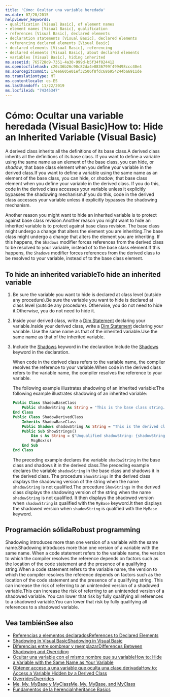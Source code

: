 ```yaml
---
title: 'Cómo: Ocultar una variable heredada'
ms.date: 07/20/2015
helpviewer_keywords:
- qualification [Visual Basic], of element names
- element names [Visual Basic], qualification
- references [Visual Basic], declared elements
- declaration statements [Visual Basic], declared elements
- referencing declared elements [Visual Basic]
- declared elements [Visual Basic], referencing
- declared elements [Visual Basic], about declared elements
- variables [Visual Basic], hiding inherited
ms.assetid: 765728d9-7351-4a30-999d-b5f34f024412
ms.openlocfilehash: c20c36b26c90c82da4e8836799f499498ccc40e4
ms.sourcegitcommit: 17ee6605e01ef32506f8fdc686954244ba6911de
ms.translationtype: MT
ms.contentlocale: es-ES
ms.lasthandoff: 11/22/2019
ms.locfileid: "74345347"
---
```

# <a name="how-to-hide-an-inherited-variable-visual-basic"></a><span data-ttu-id="464bd-102">Cómo: Ocultar una variable heredada (Visual Basic)</span><span class="sxs-lookup"><span data-stu-id="464bd-102">How to: Hide an Inherited Variable (Visual Basic)</span></span>

<span data-ttu-id="464bd-103">A derived class inherits all the definitions of its base class.</span><span class="sxs-lookup"><span data-stu-id="464bd-103">A derived class inherits all the definitions of its base class.</span></span> <span data-ttu-id="464bd-104">If you want to define a variable using the same name as an element of the base class, you can hide, or *shadow*, that base class element when you define your variable in the derived class.</span><span class="sxs-lookup"><span data-stu-id="464bd-104">If you want to define a variable using the same name as an element of the base class, you can hide, or *shadow*, that base class element when you define your variable in the derived class.</span></span> <span data-ttu-id="464bd-105">If you do this, code in the derived class accesses your variable unless it explicitly bypasses the shadowing mechanism.</span><span class="sxs-lookup"><span data-stu-id="464bd-105">If you do this, code in the derived class accesses your variable unless it explicitly bypasses the shadowing mechanism.</span></span>

<span data-ttu-id="464bd-106">Another reason you might want to hide an inherited variable is to protect against base class revision.</span><span class="sxs-lookup"><span data-stu-id="464bd-106">Another reason you might want to hide an inherited variable is to protect against base class revision.</span></span> <span data-ttu-id="464bd-107">The base class might undergo a change that alters the element you are inheriting.</span><span class="sxs-lookup"><span data-stu-id="464bd-107">The base class might undergo a change that alters the element you are inheriting.</span></span> <span data-ttu-id="464bd-108">If this happens, the `Shadows` modifier forces references from the derived class to be resolved to your variable, instead of to the base class element.</span><span class="sxs-lookup"><span data-stu-id="464bd-108">If this happens, the `Shadows` modifier forces references from the derived class to be resolved to your variable, instead of to the base class element.</span></span>

## <a name="to-hide-an-inherited-variable"></a><span data-ttu-id="464bd-109">To hide an inherited variable</span><span class="sxs-lookup"><span data-stu-id="464bd-109">To hide an inherited variable</span></span>

1. <span data-ttu-id="464bd-110">Be sure the variable you want to hide is declared at class level (outside any procedure).</span><span class="sxs-lookup"><span data-stu-id="464bd-110">Be sure the variable you want to hide is declared at class level (outside any procedure).</span></span> <span data-ttu-id="464bd-111">Otherwise, you do not need to hide it.</span><span class="sxs-lookup"><span data-stu-id="464bd-111">Otherwise, you do not need to hide it.</span></span>
  
2. <span data-ttu-id="464bd-112">Inside your derived class, write a [Dim Statement](../../../language-reference/statements/dim-statement.md) declaring your variable.</span><span class="sxs-lookup"><span data-stu-id="464bd-112">Inside your derived class, write a [Dim Statement](../../../language-reference/statements/dim-statement.md) declaring your variable.</span></span> <span data-ttu-id="464bd-113">Use the same name as that of the inherited variable.</span><span class="sxs-lookup"><span data-stu-id="464bd-113">Use the same name as that of the inherited variable.</span></span>

3. <span data-ttu-id="464bd-114">Include the [Shadows](../../../language-reference/modifiers/shadows.md) keyword in the declaration.</span><span class="sxs-lookup"><span data-stu-id="464bd-114">Include the [Shadows](../../../language-reference/modifiers/shadows.md) keyword in the declaration.</span></span>

     <span data-ttu-id="464bd-115">When code in the derived class refers to the variable name, the compiler resolves the reference to your variable.</span><span class="sxs-lookup"><span data-stu-id="464bd-115">When code in the derived class refers to the variable name, the compiler resolves the reference to your variable.</span></span>

     <span data-ttu-id="464bd-116">The following example illustrates shadowing of an inherited variable:</span><span class="sxs-lookup"><span data-stu-id="464bd-116">The following example illustrates shadowing of an inherited variable:</span></span>
  
    ```vb  
    Public Class ShadowBaseClass  
        Public shadowString As String = "This is the base class string."  
    End Class  
    Public Class ShadowDerivedClass  
        Inherits ShadowBaseClass  
        Public Shadows shadowString As String = "This is the derived class string."  
        Public Sub ShowStrings()  
            Dim s As String = $"Unqualified shadowString: {shadowString}{vbCrLf}MyBase.shadowString: {MyBase.shadowString}"
            MsgBox(s)  
        End Sub  
    End Class  
    ```  
  
     <span data-ttu-id="464bd-117">The preceding example declares the variable `shadowString` in the base class and shadows it in the derived class.</span><span class="sxs-lookup"><span data-stu-id="464bd-117">The preceding example declares the variable `shadowString` in the base class and shadows it in the derived class.</span></span> <span data-ttu-id="464bd-118">The procedure `ShowStrings` in the derived class displays the shadowing version of the string when the name `shadowString` is not qualified.</span><span class="sxs-lookup"><span data-stu-id="464bd-118">The procedure `ShowStrings` in the derived class displays the shadowing version of the string when the name `shadowString` is not qualified.</span></span> <span data-ttu-id="464bd-119">It then displays the shadowed version when `shadowString` is qualified with the `MyBase` keyword.</span><span class="sxs-lookup"><span data-stu-id="464bd-119">It then displays the shadowed version when `shadowString` is qualified with the `MyBase` keyword.</span></span>  
  
## <a name="robust-programming"></a><span data-ttu-id="464bd-120">Programación sólida</span><span class="sxs-lookup"><span data-stu-id="464bd-120">Robust programming</span></span>

<span data-ttu-id="464bd-121">Shadowing introduces more than one version of a variable with the same name.</span><span class="sxs-lookup"><span data-stu-id="464bd-121">Shadowing introduces more than one version of a variable with the same name.</span></span> <span data-ttu-id="464bd-122">When a code statement refers to the variable name, the version to which the compiler resolves the reference depends on factors such as the location of the code statement and the presence of a qualifying string.</span><span class="sxs-lookup"><span data-stu-id="464bd-122">When a code statement refers to the variable name, the version to which the compiler resolves the reference depends on factors such as the location of the code statement and the presence of a qualifying string.</span></span> <span data-ttu-id="464bd-123">This can increase the risk of referring to an unintended version of a shadowed variable.</span><span class="sxs-lookup"><span data-stu-id="464bd-123">This can increase the risk of referring to an unintended version of a shadowed variable.</span></span> <span data-ttu-id="464bd-124">You can lower that risk by fully qualifying all references to a shadowed variable.</span><span class="sxs-lookup"><span data-stu-id="464bd-124">You can lower that risk by fully qualifying all references to a shadowed variable.</span></span>

## <a name="see-also"></a><span data-ttu-id="464bd-125">Vea también</span><span class="sxs-lookup"><span data-stu-id="464bd-125">See also</span></span>

- [<span data-ttu-id="464bd-126">Referencias a elementos declarados</span><span class="sxs-lookup"><span data-stu-id="464bd-126">References to Declared Elements</span></span>](references-to-declared-elements.md)
- [<span data-ttu-id="464bd-127">Shadowing in Visual Basic</span><span class="sxs-lookup"><span data-stu-id="464bd-127">Shadowing in Visual Basic</span></span>](shadowing.md)
- [<span data-ttu-id="464bd-128">Diferencias entre sombrear y reemplazar</span><span class="sxs-lookup"><span data-stu-id="464bd-128">Differences Between Shadowing and Overriding</span></span>](differences-between-shadowing-and-overriding.md)
- [<span data-ttu-id="464bd-129">Ocultar una variable con el mismo nombre que su variable</span><span class="sxs-lookup"><span data-stu-id="464bd-129">How to: Hide a Variable with the Same Name as Your Variable</span></span>](how-to-hide-a-variable-with-the-same-name-as-your-variable.md)
- [<span data-ttu-id="464bd-130">Obtener acceso a una variable que oculta una clase derivada</span><span class="sxs-lookup"><span data-stu-id="464bd-130">How to: Access a Variable Hidden by a Derived Class</span></span>](how-to-access-a-variable-hidden-by-a-derived-class.md)
- [<span data-ttu-id="464bd-131">Overrides</span><span class="sxs-lookup"><span data-stu-id="464bd-131">Overrides</span></span>](../../../../visual-basic/language-reference/modifiers/overrides.md)
- [<span data-ttu-id="464bd-132">Me, My, MyBase y MyClass</span><span class="sxs-lookup"><span data-stu-id="464bd-132">Me, My, MyBase, and MyClass</span></span>](../../program-structure/me-my-mybase-and-myclass.md)
- [<span data-ttu-id="464bd-133">Fundamentos de la herencia</span><span class="sxs-lookup"><span data-stu-id="464bd-133">Inheritance Basics</span></span>](../objects-and-classes/inheritance-basics.md)
